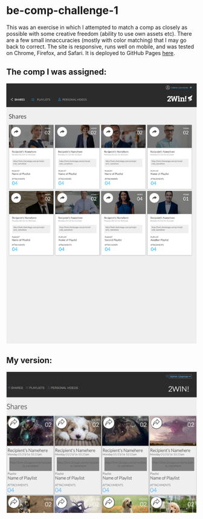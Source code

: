 # be-comp-challenge-1
This was an exercise in which I attempted to match a comp as closely as possible with some creative freedom (ability to use own assets etc). There are a few small innaccuracies (mostly with color matching) that I may go back to correct. The site is responsive, runs well on mobile, and was tested on Chrome, Firefox, and Safari. It is deployed to GitHub Pages [here](https://deadbelly.github.io/be-comp-challenge-1/).

## The comp I was assigned:
![Static comp](https://github.com/deadbelly/be-comp-challenge-1/blob/main/assets/static-comp.jpg?raw=true)

## My version:
![My site](https://github.com/deadbelly/be-comp-challenge-1/blob/main/assets/my-comp.jpeg?raw=true)
